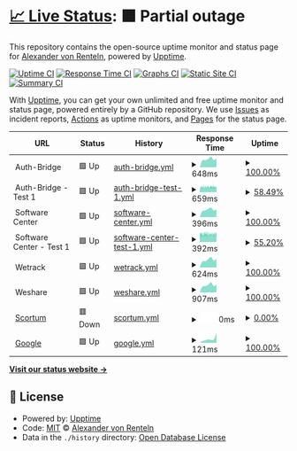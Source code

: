 # [📈 Live Status](https://herrphon.github.io/upptime): <!--live status--> **🟧 Partial outage**

This repository contains the open-source uptime monitor and status page for [Alexander von Renteln](https://herrphon.github.io/upptime), powered by [Upptime](https://github.com/upptime/upptime).

[![Uptime CI](https://github.com/herrphon/upptime/workflows/Uptime%20CI/badge.svg)](https://github.com/herrphon/upptime/actions?query=workflow%3A%22Uptime+CI%22)
[![Response Time CI](https://github.com/herrphon/upptime/workflows/Response%20Time%20CI/badge.svg)](https://github.com/herrphon/upptime/actions?query=workflow%3A%22Response+Time+CI%22)
[![Graphs CI](https://github.com/herrphon/upptime/workflows/Graphs%20CI/badge.svg)](https://github.com/herrphon/upptime/actions?query=workflow%3A%22Graphs+CI%22)
[![Static Site CI](https://github.com/herrphon/upptime/workflows/Static%20Site%20CI/badge.svg)](https://github.com/herrphon/upptime/actions?query=workflow%3A%22Static+Site+CI%22)
[![Summary CI](https://github.com/herrphon/upptime/workflows/Summary%20CI/badge.svg)](https://github.com/herrphon/upptime/actions?query=workflow%3A%22Summary+CI%22)

With [Upptime](https://upptime.js.org), you can get your own unlimited and free uptime monitor and status page, powered entirely by a GitHub repository. We use [Issues](https://github.com/herrphon/upptime/issues) as incident reports, [Actions](https://github.com/herrphon/upptime/actions) as uptime monitors, and [Pages](https://herrphon.github.io/upptime) for the status page.

<!--start: status pages-->
<!-- This summary is generated by Upptime (https://github.com/upptime/upptime) -->
<!-- Do not edit this manually, your changes will be overwritten -->
<!-- prettier-ignore -->
| URL | Status | History | Response Time | Uptime |
| --- | ------ | ------- | ------------- | ------ |
| <img alt="" src="https://icons.duckduckgo.com/ip3/null.ico" height="13"> Auth-Bridge | 🟩 Up | [auth-bridge.yml](https://github.com/herrphon/upptime/commits/HEAD/history/auth-bridge.yml) | <details><summary><img alt="Response time graph" src="./graphs/auth-bridge/response-time-week.png" height="20"> 648ms</summary><br><a href="https://upptime.phon.name/history/auth-bridge"><img alt="Response time 517" src="https://img.shields.io/endpoint?url=https%3A%2F%2Fraw.githubusercontent.com%2Fherrphon%2Fupptime%2FHEAD%2Fapi%2Fauth-bridge%2Fresponse-time.json"></a><br><a href="https://upptime.phon.name/history/auth-bridge"><img alt="24-hour response time 685" src="https://img.shields.io/endpoint?url=https%3A%2F%2Fraw.githubusercontent.com%2Fherrphon%2Fupptime%2FHEAD%2Fapi%2Fauth-bridge%2Fresponse-time-day.json"></a><br><a href="https://upptime.phon.name/history/auth-bridge"><img alt="7-day response time 648" src="https://img.shields.io/endpoint?url=https%3A%2F%2Fraw.githubusercontent.com%2Fherrphon%2Fupptime%2FHEAD%2Fapi%2Fauth-bridge%2Fresponse-time-week.json"></a><br><a href="https://upptime.phon.name/history/auth-bridge"><img alt="30-day response time 642" src="https://img.shields.io/endpoint?url=https%3A%2F%2Fraw.githubusercontent.com%2Fherrphon%2Fupptime%2FHEAD%2Fapi%2Fauth-bridge%2Fresponse-time-month.json"></a><br><a href="https://upptime.phon.name/history/auth-bridge"><img alt="1-year response time 537" src="https://img.shields.io/endpoint?url=https%3A%2F%2Fraw.githubusercontent.com%2Fherrphon%2Fupptime%2FHEAD%2Fapi%2Fauth-bridge%2Fresponse-time-year.json"></a></details> | <details><summary><a href="https://upptime.phon.name/history/auth-bridge">100.00%</a></summary><a href="https://upptime.phon.name/history/auth-bridge"><img alt="All-time uptime 97.47%" src="https://img.shields.io/endpoint?url=https%3A%2F%2Fraw.githubusercontent.com%2Fherrphon%2Fupptime%2FHEAD%2Fapi%2Fauth-bridge%2Fuptime.json"></a><br><a href="https://upptime.phon.name/history/auth-bridge"><img alt="24-hour uptime 100.00%" src="https://img.shields.io/endpoint?url=https%3A%2F%2Fraw.githubusercontent.com%2Fherrphon%2Fupptime%2FHEAD%2Fapi%2Fauth-bridge%2Fuptime-day.json"></a><br><a href="https://upptime.phon.name/history/auth-bridge"><img alt="7-day uptime 100.00%" src="https://img.shields.io/endpoint?url=https%3A%2F%2Fraw.githubusercontent.com%2Fherrphon%2Fupptime%2FHEAD%2Fapi%2Fauth-bridge%2Fuptime-week.json"></a><br><a href="https://upptime.phon.name/history/auth-bridge"><img alt="30-day uptime 99.96%" src="https://img.shields.io/endpoint?url=https%3A%2F%2Fraw.githubusercontent.com%2Fherrphon%2Fupptime%2FHEAD%2Fapi%2Fauth-bridge%2Fuptime-month.json"></a><br><a href="https://upptime.phon.name/history/auth-bridge"><img alt="1-year uptime 95.96%" src="https://img.shields.io/endpoint?url=https%3A%2F%2Fraw.githubusercontent.com%2Fherrphon%2Fupptime%2FHEAD%2Fapi%2Fauth-bridge%2Fuptime-year.json"></a></details>
| <img alt="" src="https://icons.duckduckgo.com/ip3/null.ico" height="13"> Auth-Bridge - Test 1 | 🟩 Up | [auth-bridge-test-1.yml](https://github.com/herrphon/upptime/commits/HEAD/history/auth-bridge-test-1.yml) | <details><summary><img alt="Response time graph" src="./graphs/auth-bridge-test-1/response-time-week.png" height="20"> 659ms</summary><br><a href="https://upptime.phon.name/history/auth-bridge-test-1"><img alt="Response time 574" src="https://img.shields.io/endpoint?url=https%3A%2F%2Fraw.githubusercontent.com%2Fherrphon%2Fupptime%2FHEAD%2Fapi%2Fauth-bridge-test-1%2Fresponse-time.json"></a><br><a href="https://upptime.phon.name/history/auth-bridge-test-1"><img alt="24-hour response time 644" src="https://img.shields.io/endpoint?url=https%3A%2F%2Fraw.githubusercontent.com%2Fherrphon%2Fupptime%2FHEAD%2Fapi%2Fauth-bridge-test-1%2Fresponse-time-day.json"></a><br><a href="https://upptime.phon.name/history/auth-bridge-test-1"><img alt="7-day response time 659" src="https://img.shields.io/endpoint?url=https%3A%2F%2Fraw.githubusercontent.com%2Fherrphon%2Fupptime%2FHEAD%2Fapi%2Fauth-bridge-test-1%2Fresponse-time-week.json"></a><br><a href="https://upptime.phon.name/history/auth-bridge-test-1"><img alt="30-day response time 671" src="https://img.shields.io/endpoint?url=https%3A%2F%2Fraw.githubusercontent.com%2Fherrphon%2Fupptime%2FHEAD%2Fapi%2Fauth-bridge-test-1%2Fresponse-time-month.json"></a><br><a href="https://upptime.phon.name/history/auth-bridge-test-1"><img alt="1-year response time 576" src="https://img.shields.io/endpoint?url=https%3A%2F%2Fraw.githubusercontent.com%2Fherrphon%2Fupptime%2FHEAD%2Fapi%2Fauth-bridge-test-1%2Fresponse-time-year.json"></a></details> | <details><summary><a href="https://upptime.phon.name/history/auth-bridge-test-1">58.49%</a></summary><a href="https://upptime.phon.name/history/auth-bridge-test-1"><img alt="All-time uptime 99.53%" src="https://img.shields.io/endpoint?url=https%3A%2F%2Fraw.githubusercontent.com%2Fherrphon%2Fupptime%2FHEAD%2Fapi%2Fauth-bridge-test-1%2Fuptime.json"></a><br><a href="https://upptime.phon.name/history/auth-bridge-test-1"><img alt="24-hour uptime 61.92%" src="https://img.shields.io/endpoint?url=https%3A%2F%2Fraw.githubusercontent.com%2Fherrphon%2Fupptime%2FHEAD%2Fapi%2Fauth-bridge-test-1%2Fuptime-day.json"></a><br><a href="https://upptime.phon.name/history/auth-bridge-test-1"><img alt="7-day uptime 58.49%" src="https://img.shields.io/endpoint?url=https%3A%2F%2Fraw.githubusercontent.com%2Fherrphon%2Fupptime%2FHEAD%2Fapi%2Fauth-bridge-test-1%2Fuptime-week.json"></a><br><a href="https://upptime.phon.name/history/auth-bridge-test-1"><img alt="30-day uptime 90.45%" src="https://img.shields.io/endpoint?url=https%3A%2F%2Fraw.githubusercontent.com%2Fherrphon%2Fupptime%2FHEAD%2Fapi%2Fauth-bridge-test-1%2Fuptime-month.json"></a><br><a href="https://upptime.phon.name/history/auth-bridge-test-1"><img alt="1-year uptime 99.20%" src="https://img.shields.io/endpoint?url=https%3A%2F%2Fraw.githubusercontent.com%2Fherrphon%2Fupptime%2FHEAD%2Fapi%2Fauth-bridge-test-1%2Fuptime-year.json"></a></details>
| <img alt="" src="https://icons.duckduckgo.com/ip3/null.ico" height="13"> Software Center | 🟩 Up | [software-center.yml](https://github.com/herrphon/upptime/commits/HEAD/history/software-center.yml) | <details><summary><img alt="Response time graph" src="./graphs/software-center/response-time-week.png" height="20"> 396ms</summary><br><a href="https://upptime.phon.name/history/software-center"><img alt="Response time 436" src="https://img.shields.io/endpoint?url=https%3A%2F%2Fraw.githubusercontent.com%2Fherrphon%2Fupptime%2FHEAD%2Fapi%2Fsoftware-center%2Fresponse-time.json"></a><br><a href="https://upptime.phon.name/history/software-center"><img alt="24-hour response time 406" src="https://img.shields.io/endpoint?url=https%3A%2F%2Fraw.githubusercontent.com%2Fherrphon%2Fupptime%2FHEAD%2Fapi%2Fsoftware-center%2Fresponse-time-day.json"></a><br><a href="https://upptime.phon.name/history/software-center"><img alt="7-day response time 396" src="https://img.shields.io/endpoint?url=https%3A%2F%2Fraw.githubusercontent.com%2Fherrphon%2Fupptime%2FHEAD%2Fapi%2Fsoftware-center%2Fresponse-time-week.json"></a><br><a href="https://upptime.phon.name/history/software-center"><img alt="30-day response time 396" src="https://img.shields.io/endpoint?url=https%3A%2F%2Fraw.githubusercontent.com%2Fherrphon%2Fupptime%2FHEAD%2Fapi%2Fsoftware-center%2Fresponse-time-month.json"></a><br><a href="https://upptime.phon.name/history/software-center"><img alt="1-year response time 447" src="https://img.shields.io/endpoint?url=https%3A%2F%2Fraw.githubusercontent.com%2Fherrphon%2Fupptime%2FHEAD%2Fapi%2Fsoftware-center%2Fresponse-time-year.json"></a></details> | <details><summary><a href="https://upptime.phon.name/history/software-center">100.00%</a></summary><a href="https://upptime.phon.name/history/software-center"><img alt="All-time uptime 99.90%" src="https://img.shields.io/endpoint?url=https%3A%2F%2Fraw.githubusercontent.com%2Fherrphon%2Fupptime%2FHEAD%2Fapi%2Fsoftware-center%2Fuptime.json"></a><br><a href="https://upptime.phon.name/history/software-center"><img alt="24-hour uptime 100.00%" src="https://img.shields.io/endpoint?url=https%3A%2F%2Fraw.githubusercontent.com%2Fherrphon%2Fupptime%2FHEAD%2Fapi%2Fsoftware-center%2Fuptime-day.json"></a><br><a href="https://upptime.phon.name/history/software-center"><img alt="7-day uptime 100.00%" src="https://img.shields.io/endpoint?url=https%3A%2F%2Fraw.githubusercontent.com%2Fherrphon%2Fupptime%2FHEAD%2Fapi%2Fsoftware-center%2Fuptime-week.json"></a><br><a href="https://upptime.phon.name/history/software-center"><img alt="30-day uptime 99.96%" src="https://img.shields.io/endpoint?url=https%3A%2F%2Fraw.githubusercontent.com%2Fherrphon%2Fupptime%2FHEAD%2Fapi%2Fsoftware-center%2Fuptime-month.json"></a><br><a href="https://upptime.phon.name/history/software-center"><img alt="1-year uptime 99.90%" src="https://img.shields.io/endpoint?url=https%3A%2F%2Fraw.githubusercontent.com%2Fherrphon%2Fupptime%2FHEAD%2Fapi%2Fsoftware-center%2Fuptime-year.json"></a></details>
| <img alt="" src="https://icons.duckduckgo.com/ip3/null.ico" height="13"> Software Center - Test 1 | 🟩 Up | [software-center-test-1.yml](https://github.com/herrphon/upptime/commits/HEAD/history/software-center-test-1.yml) | <details><summary><img alt="Response time graph" src="./graphs/software-center-test-1/response-time-week.png" height="20"> 392ms</summary><br><a href="https://upptime.phon.name/history/software-center-test-1"><img alt="Response time 446" src="https://img.shields.io/endpoint?url=https%3A%2F%2Fraw.githubusercontent.com%2Fherrphon%2Fupptime%2FHEAD%2Fapi%2Fsoftware-center-test-1%2Fresponse-time.json"></a><br><a href="https://upptime.phon.name/history/software-center-test-1"><img alt="24-hour response time 407" src="https://img.shields.io/endpoint?url=https%3A%2F%2Fraw.githubusercontent.com%2Fherrphon%2Fupptime%2FHEAD%2Fapi%2Fsoftware-center-test-1%2Fresponse-time-day.json"></a><br><a href="https://upptime.phon.name/history/software-center-test-1"><img alt="7-day response time 392" src="https://img.shields.io/endpoint?url=https%3A%2F%2Fraw.githubusercontent.com%2Fherrphon%2Fupptime%2FHEAD%2Fapi%2Fsoftware-center-test-1%2Fresponse-time-week.json"></a><br><a href="https://upptime.phon.name/history/software-center-test-1"><img alt="30-day response time 406" src="https://img.shields.io/endpoint?url=https%3A%2F%2Fraw.githubusercontent.com%2Fherrphon%2Fupptime%2FHEAD%2Fapi%2Fsoftware-center-test-1%2Fresponse-time-month.json"></a><br><a href="https://upptime.phon.name/history/software-center-test-1"><img alt="1-year response time 446" src="https://img.shields.io/endpoint?url=https%3A%2F%2Fraw.githubusercontent.com%2Fherrphon%2Fupptime%2FHEAD%2Fapi%2Fsoftware-center-test-1%2Fresponse-time-year.json"></a></details> | <details><summary><a href="https://upptime.phon.name/history/software-center-test-1">55.20%</a></summary><a href="https://upptime.phon.name/history/software-center-test-1"><img alt="All-time uptime 99.49%" src="https://img.shields.io/endpoint?url=https%3A%2F%2Fraw.githubusercontent.com%2Fherrphon%2Fupptime%2FHEAD%2Fapi%2Fsoftware-center-test-1%2Fuptime.json"></a><br><a href="https://upptime.phon.name/history/software-center-test-1"><img alt="24-hour uptime 46.62%" src="https://img.shields.io/endpoint?url=https%3A%2F%2Fraw.githubusercontent.com%2Fherrphon%2Fupptime%2FHEAD%2Fapi%2Fsoftware-center-test-1%2Fuptime-day.json"></a><br><a href="https://upptime.phon.name/history/software-center-test-1"><img alt="7-day uptime 55.20%" src="https://img.shields.io/endpoint?url=https%3A%2F%2Fraw.githubusercontent.com%2Fherrphon%2Fupptime%2FHEAD%2Fapi%2Fsoftware-center-test-1%2Fuptime-week.json"></a><br><a href="https://upptime.phon.name/history/software-center-test-1"><img alt="30-day uptime 89.69%" src="https://img.shields.io/endpoint?url=https%3A%2F%2Fraw.githubusercontent.com%2Fherrphon%2Fupptime%2FHEAD%2Fapi%2Fsoftware-center-test-1%2Fuptime-month.json"></a><br><a href="https://upptime.phon.name/history/software-center-test-1"><img alt="1-year uptime 99.14%" src="https://img.shields.io/endpoint?url=https%3A%2F%2Fraw.githubusercontent.com%2Fherrphon%2Fupptime%2FHEAD%2Fapi%2Fsoftware-center-test-1%2Fuptime-year.json"></a></details>
| <img alt="" src="https://icons.duckduckgo.com/ip3/null.ico" height="13"> Wetrack | 🟩 Up | [wetrack.yml](https://github.com/herrphon/upptime/commits/HEAD/history/wetrack.yml) | <details><summary><img alt="Response time graph" src="./graphs/wetrack/response-time-week.png" height="20"> 624ms</summary><br><a href="https://upptime.phon.name/history/wetrack"><img alt="Response time 692" src="https://img.shields.io/endpoint?url=https%3A%2F%2Fraw.githubusercontent.com%2Fherrphon%2Fupptime%2FHEAD%2Fapi%2Fwetrack%2Fresponse-time.json"></a><br><a href="https://upptime.phon.name/history/wetrack"><img alt="24-hour response time 693" src="https://img.shields.io/endpoint?url=https%3A%2F%2Fraw.githubusercontent.com%2Fherrphon%2Fupptime%2FHEAD%2Fapi%2Fwetrack%2Fresponse-time-day.json"></a><br><a href="https://upptime.phon.name/history/wetrack"><img alt="7-day response time 624" src="https://img.shields.io/endpoint?url=https%3A%2F%2Fraw.githubusercontent.com%2Fherrphon%2Fupptime%2FHEAD%2Fapi%2Fwetrack%2Fresponse-time-week.json"></a><br><a href="https://upptime.phon.name/history/wetrack"><img alt="30-day response time 606" src="https://img.shields.io/endpoint?url=https%3A%2F%2Fraw.githubusercontent.com%2Fherrphon%2Fupptime%2FHEAD%2Fapi%2Fwetrack%2Fresponse-time-month.json"></a><br><a href="https://upptime.phon.name/history/wetrack"><img alt="1-year response time 715" src="https://img.shields.io/endpoint?url=https%3A%2F%2Fraw.githubusercontent.com%2Fherrphon%2Fupptime%2FHEAD%2Fapi%2Fwetrack%2Fresponse-time-year.json"></a></details> | <details><summary><a href="https://upptime.phon.name/history/wetrack">100.00%</a></summary><a href="https://upptime.phon.name/history/wetrack"><img alt="All-time uptime 99.87%" src="https://img.shields.io/endpoint?url=https%3A%2F%2Fraw.githubusercontent.com%2Fherrphon%2Fupptime%2FHEAD%2Fapi%2Fwetrack%2Fuptime.json"></a><br><a href="https://upptime.phon.name/history/wetrack"><img alt="24-hour uptime 100.00%" src="https://img.shields.io/endpoint?url=https%3A%2F%2Fraw.githubusercontent.com%2Fherrphon%2Fupptime%2FHEAD%2Fapi%2Fwetrack%2Fuptime-day.json"></a><br><a href="https://upptime.phon.name/history/wetrack"><img alt="7-day uptime 100.00%" src="https://img.shields.io/endpoint?url=https%3A%2F%2Fraw.githubusercontent.com%2Fherrphon%2Fupptime%2FHEAD%2Fapi%2Fwetrack%2Fuptime-week.json"></a><br><a href="https://upptime.phon.name/history/wetrack"><img alt="30-day uptime 99.96%" src="https://img.shields.io/endpoint?url=https%3A%2F%2Fraw.githubusercontent.com%2Fherrphon%2Fupptime%2FHEAD%2Fapi%2Fwetrack%2Fuptime-month.json"></a><br><a href="https://upptime.phon.name/history/wetrack"><img alt="1-year uptime 99.86%" src="https://img.shields.io/endpoint?url=https%3A%2F%2Fraw.githubusercontent.com%2Fherrphon%2Fupptime%2FHEAD%2Fapi%2Fwetrack%2Fuptime-year.json"></a></details>
| <img alt="" src="https://icons.duckduckgo.com/ip3/null.ico" height="13"> Weshare | 🟩 Up | [weshare.yml](https://github.com/herrphon/upptime/commits/HEAD/history/weshare.yml) | <details><summary><img alt="Response time graph" src="./graphs/weshare/response-time-week.png" height="20"> 907ms</summary><br><a href="https://upptime.phon.name/history/weshare"><img alt="Response time 1214" src="https://img.shields.io/endpoint?url=https%3A%2F%2Fraw.githubusercontent.com%2Fherrphon%2Fupptime%2FHEAD%2Fapi%2Fweshare%2Fresponse-time.json"></a><br><a href="https://upptime.phon.name/history/weshare"><img alt="24-hour response time 944" src="https://img.shields.io/endpoint?url=https%3A%2F%2Fraw.githubusercontent.com%2Fherrphon%2Fupptime%2FHEAD%2Fapi%2Fweshare%2Fresponse-time-day.json"></a><br><a href="https://upptime.phon.name/history/weshare"><img alt="7-day response time 907" src="https://img.shields.io/endpoint?url=https%3A%2F%2Fraw.githubusercontent.com%2Fherrphon%2Fupptime%2FHEAD%2Fapi%2Fweshare%2Fresponse-time-week.json"></a><br><a href="https://upptime.phon.name/history/weshare"><img alt="30-day response time 862" src="https://img.shields.io/endpoint?url=https%3A%2F%2Fraw.githubusercontent.com%2Fherrphon%2Fupptime%2FHEAD%2Fapi%2Fweshare%2Fresponse-time-month.json"></a><br><a href="https://upptime.phon.name/history/weshare"><img alt="1-year response time 1255" src="https://img.shields.io/endpoint?url=https%3A%2F%2Fraw.githubusercontent.com%2Fherrphon%2Fupptime%2FHEAD%2Fapi%2Fweshare%2Fresponse-time-year.json"></a></details> | <details><summary><a href="https://upptime.phon.name/history/weshare">100.00%</a></summary><a href="https://upptime.phon.name/history/weshare"><img alt="All-time uptime 99.76%" src="https://img.shields.io/endpoint?url=https%3A%2F%2Fraw.githubusercontent.com%2Fherrphon%2Fupptime%2FHEAD%2Fapi%2Fweshare%2Fuptime.json"></a><br><a href="https://upptime.phon.name/history/weshare"><img alt="24-hour uptime 100.00%" src="https://img.shields.io/endpoint?url=https%3A%2F%2Fraw.githubusercontent.com%2Fherrphon%2Fupptime%2FHEAD%2Fapi%2Fweshare%2Fuptime-day.json"></a><br><a href="https://upptime.phon.name/history/weshare"><img alt="7-day uptime 100.00%" src="https://img.shields.io/endpoint?url=https%3A%2F%2Fraw.githubusercontent.com%2Fherrphon%2Fupptime%2FHEAD%2Fapi%2Fweshare%2Fuptime-week.json"></a><br><a href="https://upptime.phon.name/history/weshare"><img alt="30-day uptime 99.91%" src="https://img.shields.io/endpoint?url=https%3A%2F%2Fraw.githubusercontent.com%2Fherrphon%2Fupptime%2FHEAD%2Fapi%2Fweshare%2Fuptime-month.json"></a><br><a href="https://upptime.phon.name/history/weshare"><img alt="1-year uptime 99.75%" src="https://img.shields.io/endpoint?url=https%3A%2F%2Fraw.githubusercontent.com%2Fherrphon%2Fupptime%2FHEAD%2Fapi%2Fweshare%2Fuptime-year.json"></a></details>
| <img alt="" src="https://icons.duckduckgo.com/ip3/scortum.com.ico" height="13"> [Scortum](https://scortum.com) | 🟥 Down | [scortum.yml](https://github.com/herrphon/upptime/commits/HEAD/history/scortum.yml) | <details><summary><img alt="Response time graph" src="./graphs/scortum/response-time-week.png" height="20"> 0ms</summary><br><a href="https://upptime.phon.name/history/scortum"><img alt="Response time 0" src="https://img.shields.io/endpoint?url=https%3A%2F%2Fraw.githubusercontent.com%2Fherrphon%2Fupptime%2FHEAD%2Fapi%2Fscortum%2Fresponse-time.json"></a><br><a href="https://upptime.phon.name/history/scortum"><img alt="24-hour response time 0" src="https://img.shields.io/endpoint?url=https%3A%2F%2Fraw.githubusercontent.com%2Fherrphon%2Fupptime%2FHEAD%2Fapi%2Fscortum%2Fresponse-time-day.json"></a><br><a href="https://upptime.phon.name/history/scortum"><img alt="7-day response time 0" src="https://img.shields.io/endpoint?url=https%3A%2F%2Fraw.githubusercontent.com%2Fherrphon%2Fupptime%2FHEAD%2Fapi%2Fscortum%2Fresponse-time-week.json"></a><br><a href="https://upptime.phon.name/history/scortum"><img alt="30-day response time 0" src="https://img.shields.io/endpoint?url=https%3A%2F%2Fraw.githubusercontent.com%2Fherrphon%2Fupptime%2FHEAD%2Fapi%2Fscortum%2Fresponse-time-month.json"></a><br><a href="https://upptime.phon.name/history/scortum"><img alt="1-year response time 0" src="https://img.shields.io/endpoint?url=https%3A%2F%2Fraw.githubusercontent.com%2Fherrphon%2Fupptime%2FHEAD%2Fapi%2Fscortum%2Fresponse-time-year.json"></a></details> | <details><summary><a href="https://upptime.phon.name/history/scortum">0.00%</a></summary><a href="https://upptime.phon.name/history/scortum"><img alt="All-time uptime 0.00%" src="https://img.shields.io/endpoint?url=https%3A%2F%2Fraw.githubusercontent.com%2Fherrphon%2Fupptime%2FHEAD%2Fapi%2Fscortum%2Fuptime.json"></a><br><a href="https://upptime.phon.name/history/scortum"><img alt="24-hour uptime 0.00%" src="https://img.shields.io/endpoint?url=https%3A%2F%2Fraw.githubusercontent.com%2Fherrphon%2Fupptime%2FHEAD%2Fapi%2Fscortum%2Fuptime-day.json"></a><br><a href="https://upptime.phon.name/history/scortum"><img alt="7-day uptime 0.00%" src="https://img.shields.io/endpoint?url=https%3A%2F%2Fraw.githubusercontent.com%2Fherrphon%2Fupptime%2FHEAD%2Fapi%2Fscortum%2Fuptime-week.json"></a><br><a href="https://upptime.phon.name/history/scortum"><img alt="30-day uptime 0.00%" src="https://img.shields.io/endpoint?url=https%3A%2F%2Fraw.githubusercontent.com%2Fherrphon%2Fupptime%2FHEAD%2Fapi%2Fscortum%2Fuptime-month.json"></a><br><a href="https://upptime.phon.name/history/scortum"><img alt="1-year uptime 0.00%" src="https://img.shields.io/endpoint?url=https%3A%2F%2Fraw.githubusercontent.com%2Fherrphon%2Fupptime%2FHEAD%2Fapi%2Fscortum%2Fuptime-year.json"></a></details>
| <img alt="" src="https://www.google.com/favicon.ico" height="13"> [Google](https://www.google.com) | 🟩 Up | [google.yml](https://github.com/herrphon/upptime/commits/HEAD/history/google.yml) | <details><summary><img alt="Response time graph" src="./graphs/google/response-time-week.png" height="20"> 121ms</summary><br><a href="https://upptime.phon.name/history/google"><img alt="Response time 101" src="https://img.shields.io/endpoint?url=https%3A%2F%2Fraw.githubusercontent.com%2Fherrphon%2Fupptime%2FHEAD%2Fapi%2Fgoogle%2Fresponse-time.json"></a><br><a href="https://upptime.phon.name/history/google"><img alt="24-hour response time 314" src="https://img.shields.io/endpoint?url=https%3A%2F%2Fraw.githubusercontent.com%2Fherrphon%2Fupptime%2FHEAD%2Fapi%2Fgoogle%2Fresponse-time-day.json"></a><br><a href="https://upptime.phon.name/history/google"><img alt="7-day response time 121" src="https://img.shields.io/endpoint?url=https%3A%2F%2Fraw.githubusercontent.com%2Fherrphon%2Fupptime%2FHEAD%2Fapi%2Fgoogle%2Fresponse-time-week.json"></a><br><a href="https://upptime.phon.name/history/google"><img alt="30-day response time 99" src="https://img.shields.io/endpoint?url=https%3A%2F%2Fraw.githubusercontent.com%2Fherrphon%2Fupptime%2FHEAD%2Fapi%2Fgoogle%2Fresponse-time-month.json"></a><br><a href="https://upptime.phon.name/history/google"><img alt="1-year response time 105" src="https://img.shields.io/endpoint?url=https%3A%2F%2Fraw.githubusercontent.com%2Fherrphon%2Fupptime%2FHEAD%2Fapi%2Fgoogle%2Fresponse-time-year.json"></a></details> | <details><summary><a href="https://upptime.phon.name/history/google">100.00%</a></summary><a href="https://upptime.phon.name/history/google"><img alt="All-time uptime 100.00%" src="https://img.shields.io/endpoint?url=https%3A%2F%2Fraw.githubusercontent.com%2Fherrphon%2Fupptime%2FHEAD%2Fapi%2Fgoogle%2Fuptime.json"></a><br><a href="https://upptime.phon.name/history/google"><img alt="24-hour uptime 100.00%" src="https://img.shields.io/endpoint?url=https%3A%2F%2Fraw.githubusercontent.com%2Fherrphon%2Fupptime%2FHEAD%2Fapi%2Fgoogle%2Fuptime-day.json"></a><br><a href="https://upptime.phon.name/history/google"><img alt="7-day uptime 100.00%" src="https://img.shields.io/endpoint?url=https%3A%2F%2Fraw.githubusercontent.com%2Fherrphon%2Fupptime%2FHEAD%2Fapi%2Fgoogle%2Fuptime-week.json"></a><br><a href="https://upptime.phon.name/history/google"><img alt="30-day uptime 100.00%" src="https://img.shields.io/endpoint?url=https%3A%2F%2Fraw.githubusercontent.com%2Fherrphon%2Fupptime%2FHEAD%2Fapi%2Fgoogle%2Fuptime-month.json"></a><br><a href="https://upptime.phon.name/history/google"><img alt="1-year uptime 100.00%" src="https://img.shields.io/endpoint?url=https%3A%2F%2Fraw.githubusercontent.com%2Fherrphon%2Fupptime%2FHEAD%2Fapi%2Fgoogle%2Fuptime-year.json"></a></details>

<!--end: status pages-->

[**Visit our status website →**](https://herrphon.github.io/upptime)

## 📄 License

- Powered by: [Upptime](https://github.com/upptime/upptime)
- Code: [MIT](./LICENSE) © [Alexander von Renteln](https://herrphon.github.io/upptime)
- Data in the `./history` directory: [Open Database License](https://opendatacommons.org/licenses/odbl/1-0/)
